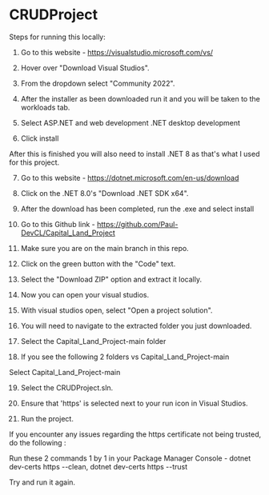# CRUDProject
 Steps for running this locally: 

  1. Go to this website - 
     https://visualstudio.microsoft.com/vs/

  2. Hover over "Download Visual Studios".
 
  3. From the dropdown select "Community 2022".

  4. After the installer as been downloaded run it and you will be taken to the workloads tab.

  5. Select 
     ASP.NET and web development
     .NET desktop development

  6. Click install

  After this is finished you will also need to install .NET 8 as that's what I used for this project.

  7. Go to this website - 
     https://dotnet.microsoft.com/en-us/download

  8. Click on the .NET 8.0's "Download .NET SDK x64".

  9. After the download has been completed, run the .exe and select install

  10. Go to this Github link - 
      https://github.com/Paul-DevCL/Capital_Land_Project

  11. Make sure you are on the main branch in this repo.

  12. Click on the green button with the "Code" text.

  13. Select the "Download ZIP" option and extract it locally.

  14. Now you can open your visual studios.

  15. With visual studios open, select "Open a project solution".

  16. You will need to navigate to the extracted folder you just downloaded.

  17. Select the Capital_Land_Project-main folder

  18. If you see the following 2 folders
      vs
      Capital_Land_Project-main 

  Select Capital_Land_Project-main 

  19. Select the CRUDProject.sln.

  20. Ensure that 'https' is selected next to your run icon in Visual Studios.

  21. Run the project.

  If you encounter any issues regarding the https certificate not being trusted, do the following : 

  Run these 2 commands 1 by 1 in your Package Manager Console - 
   dotnet dev-certs https --clean,
   dotnet dev-certs https --trust

  Try and run it again.
















 
